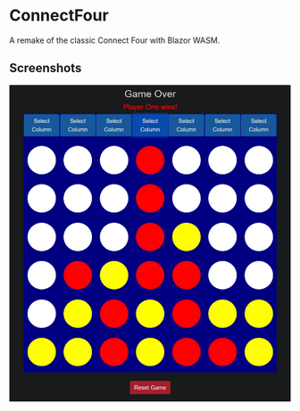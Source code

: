 # ConnectFour
A remake of the classic Connect Four with Blazor WASM.

## Screenshots

![image](/Documentation/Images/game-over.png)

